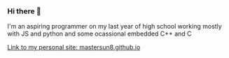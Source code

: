 ### Hi there 👋

I'm an aspiring programmer on my last year of high school working mostly with JS and python and some ocassional embedded C++ and C

[Link to my personal site: mastersun8.github.io](https://mastersun8.github.io)

<!--
**MasterSun8/MasterSun8** is a ✨ _special_ ✨ repository because its `README.md` (this file) appears on your GitHub profile.

Here are some ideas to get you started:

- 🔭 I’m currently working on ...
- 🌱 I’m currently learning ...
- 👯 I’m looking to collaborate on ...
- 🤔 I’m looking for help with ...
- 💬 Ask me about ...
- 📫 How to reach me: ...
- 😄 Pronouns: ...
- ⚡ Fun fact: ...
-->
